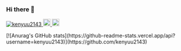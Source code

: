 ### Hi there 👋

<!--
**kenyuu2143/kenyuu2143** is a ✨ _special_ ✨ repository because its `README.md` (this file) appears on your GitHub profile.

Here are some ideas to get you started:

- 🔭 I’m currently working on ...
- 🌱 I’m currently learning ...
- 👯 I’m looking to collaborate on ...
- 🤔 I’m looking for help with ...
- 💬 Ask me about ...
- 📫 How to reach me: ...
- 😄 Pronouns: ...
- ⚡ Fun fact: ...
-->
<p align="left"> 
  <a href="https://github.com/kenyuu2143">
    <img src="https://komarev.com/ghpvc/?username=kenyuu2143" alt="kenyuu2143" />
  </a>
  <a href="https://twitter.com/home?lang=ja">
    <img height="20" src="https://img.shields.io/twitter/follow/kenyuu2143?label=Twitter&logo=twitter&style=flat" />
  </a>
  <a href="https://github.com/kenyuu2143">
    <img height="20" src="https://img.shields.io/github/followers/kenyuu2143?label=follow&logo=github&style=flat" />
  </a>
  <!--<a href="https://www.reddit.com/user/yutkat">
    <img height="20" src="https://img.shields.io/reddit/user-karma/combined/yutkat?label=Reddit&logo=reddit&style=flat" />
  </a>
  <a href="https://stackoverflow.com/users/5720201/yutkat">
    <img height="20" src="https://img.shields.io/stackexchange/stackoverflow/r/5720201?label=StackOverflow&logo=stack-overflow&style=flat" />
  </a>
  <a href="http://qiita.com/yutkat">
    <img height="20" src="https://qiita-badge.apiapi.app/s/yutkat/posts.svg" />
  </a>
  <//qiita.com/yutkat">
    <img height="20" src="https://qiita-badge.apiapi.app/s/yutkat/contributions.svg" />
  </a>-->
</p>
[![Anurag's GitHub stats](https://github-readme-stats.vercel.app/api?username=kenyuu2143)](https://github.com/kenyuu2143)
